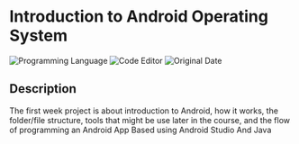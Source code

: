 # Introduction to Android Operating System

![Programming Language](https://img.shields.io/badge/Programming%20Language-Java-red)
![Code Editor](https://img.shields.io/badge/Code%20Editor-Android%20Studio-blue)
![Original Date](https://img.shields.io/badge/Original%20Date-Jan%2020%2C%202021-important)

## Description 

The first week project is about introduction to Android, how it works, the folder/file structure, tools that might be use later in the course, and the flow of programming an Android App Based using Android Studio And Java